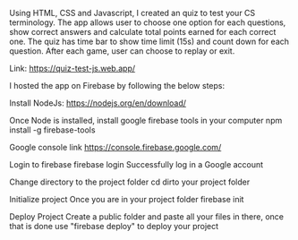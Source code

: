 Using HTML, CSS and Javascript, I created an quiz to test your CS terminology. The app allows user to choose one option for each questions, show correct answers and calculate total points earned for each correct one. The quiz has time bar to show time limit (15s) and count down for each question. After each game, user can choose to replay or exit. 

Link: https://quiz-test-js.web.app/

I hosted the app on Firebase by following the below steps:

Install NodeJs: https://nodejs.org/en/download/

Once Node is installed, install google firebase tools in your computer npm install -g firebase-tools

Google console link https://console.firebase.google.com/

Login to firebase firebase login Successfully log in a Google account

Change directory to the project folder cd dirto your project folder

Initialize project Once you are in your project folder firebase init

Deploy Project Create a public folder and paste all your files in there, once that is done use "firebase deploy" to deploy your project
